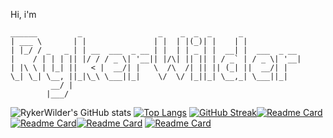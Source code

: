 Hi, i'm 
```ascii
______         _                 _    _  _  _      _             
| ___ \       | |               | |  | |(_)| |    | |            
| |_/ / _   _ | | __  ___  _ __ | |  | | _ | |  __| |  ___  _ __ 
|    / | | | || |/ / / _ \| '__|| |/\| || || | / _` | / _ \| '__|
| |\ \ | |_| ||   < |  __/| |   \  /\  /| || || (_| ||  __/| |
\_| \_| \__, ||_|\_\ \___||_|    \/  \/ |_||_| \__,_| \___||_|
         __/ |   
        |___/           
```
![RykerWilder's GitHub stats](https://github-readme-stats.vercel.app/api?username=RykerWilder&show_icons=true&theme=tokyonight&rank_icon=github&include_all_commits=true) [![Top Langs](https://github-readme-stats.vercel.app/api/top-langs/?username=RykerWilder&layout=donut&theme=tokyonight)](https://github.com/anuraghazra/github-readme-stats) [![GitHub Streak](https://streak-stats.demolab.com?user=RykerWilder&theme=tokyonight&short_numbers=true)](https://git.io/streak-stats)[![Readme Card](https://github-readme-stats.vercel.app/api/pin/?username=RykerWilder&repo=jarvis&theme=tokyonight)](https://github.com/anuraghazra/github-readme-stats) [![Readme Card](https://github-readme-stats.vercel.app/api/pin/?username=RykerWilder&repo=sentinel&theme=tokyonight)](https://github.com/anuraghazra/github-readme-stats)[![Readme Card](https://github-readme-stats.vercel.app/api/pin/?username=RykerWilder&repo=psw-manager&theme=tokyonight)](https://github.com/anuraghazra/github-readme-stats) [![Readme Card](https://github-readme-stats.vercel.app/api/pin/?username=RykerWilder&repo=siem-ekf&theme=tokyonight)](https://github.com/anuraghazra/github-readme-stats)
